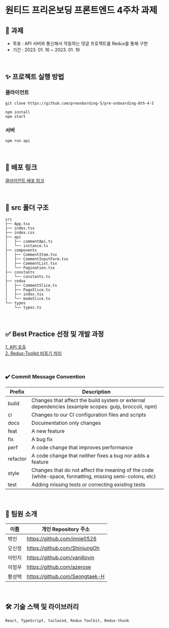 # 원티드 프리온보딩 프론트엔드 4주차 과제

## 🎯 과제

- 목표 : API 서버와 통신해서 작동하는 댓글 프로젝트를 Redux를 통해 구현
- 기간 : 2023. 01. 16 ~ 2023. 01. 19

<br/>

## ✨ 프로젝트 실행 방법

### 클라이언트

```
git clone https://github.com/preonbording-5/pre-onboarding-8th-4-5

npm install
npm start
```

### 서버

```md
npm run api
```

<br/>

## 📌 배포 링크

[클라이언트 배포 링크](https://profound-lollipop-2477f1.netlify.app/)

<br/>

## 📁 src 폴더 구조

```
src 
├── App.tsx
├── index.tsx
├── index.css
├── api
│   ├── commentApi.ts
│   └── instance.ts
├── components
│   ├── CommentItem.tsx
│   ├── CommentInputForm.tsx
│   ├── CommentList.tsx
│   └── Pagination.tsx
├── constants
│   └── constants.ts
├── redux
│   ├── CommentSlice.ts
│   ├── PageSlice.ts
│   ├── index.tsx
│   └── modeSlice.ts
└── types
    └── types.ts
```

<br/>

## ✅ Best Practice 선정 및 개발 과정

[1. API 호출](https://github.com/preonbording-5/pre-onboarding-8th-4-5/wiki/1.-API-%ED%98%B8%EC%B6%9C)  
[2. Redux-Toolkit 비동기 처리](https://github.com/preonbording-5/pre-onboarding-8th-4-5/wiki/2.-Redux-Toolkit-%EB%B9%84%EB%8F%99%EA%B8%B0-%EC%B2%98%EB%A6%AC)

<br/>

### ✔️ Commit Message Convention

| Prefix   | Description                                                                                            |
| -------- | ------------------------------------------------------------------------------------------------------ |
| build    | Changes that affect the build system or external dependencies (example scopes: gulp, broccoli, npm)    |
| ci       | Changes to our CI configuration files and scripts                                                      |
| docs     | Documentation only changes                                                                             |
| feat     | A new feature                                                                                          |
| fix      | A bug fix                                                                                              |
| perf     | A code change that improves performance                                                                |
| refactor | A code change that neither fixes a bug nor adds a feature                                              |
| style    | Changes that do not affect the meaning of the code (white-space, formatting, missing semi-colons, etc) |
| test     | Adding missing tests or correcting existing tests                                                      |

<br/>

## 💪 팀원 소개

| 이름      | 개인 Repository 주소                      |
| --------- | ----------------------------------------- |
| 박인      | https://github.com/innie0526              |
| 오신정    | https://github.com/ShinjungOh             |
| 이민지    | https://github.com/vanillovin             |
| 이정우    | https://github.com/azerose                |
| 황성택    | https://github.com/Seongtaek-H            |

<br/>

## 🛠 기술 스택 및 라이브러리
```
React, TypeScript, tailwind, Redux Toolkit, Redux-thunk
```
